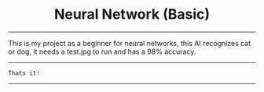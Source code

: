 <h1 align=center>
Neural Network (Basic)
</h1>

---

This is my project as a beginner for neural networks, this AI 
recognizes cat or dog, it needs a test.jpg to run and has a 98% 
accuracy. 

--- 

    Thats it!

--- 

